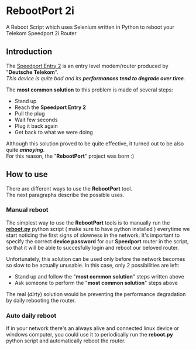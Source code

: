 # RebootPort 2i
A Reboot Script which uses Selenium written in Python to reboot your Telekom Speedport 2i Router
## Introduction
The [Speedport Entry 2](https://de.wikipedia.org/wiki/Speedport) is an entry level modem/router produced by "**Deutsche Telekom**".  
_This device is quite bad and its **performances tend to degrade over time**._  

The **most common solution** to this problem is made of several steps:
- Stand up
- Reach the **Speedport Entry 2**
- Pull the plug
- Wait few seconds
- Plug it back again
- Get back to what we were doing

Although this solution proved to be quite effective, it turned out to be also quite _**annoying**_.  
For this reason, the "**RebootPort**" project was born :)

## How to use
There are different ways to use the **RebootPort** tool.  
The next paragraphs describe the possible uses.

### Manual reboot
The simplest way to use the **RebootPort** tools is to manually run the [**reboot.py**](reboot.py) python script ( make sure to have python installed ) everytime we start noticing the first signs of slowness in the network.
It's important to specify the correct **device password** for our **Speedport** router in the script, so that it will be able to succesfully login and reboot our beloved router. 

Unfortunately, this solution can be used only before the network becomes so slow to be actually unusable.
In this case, only 2 possibilities are left:
- Stand up and follow the "**most common solution**" steps written above
- Ask someone to perform the "**most common solution**" steps above

The real (*dirty*) solution would be preventing the performance degradation by daily rebooting the router.

### Auto daily reboot
If in your network there's an always alive and connected linux device or windows computer, you could use it to periodically run the **reboot.py** python script and automatically reboot the router.

